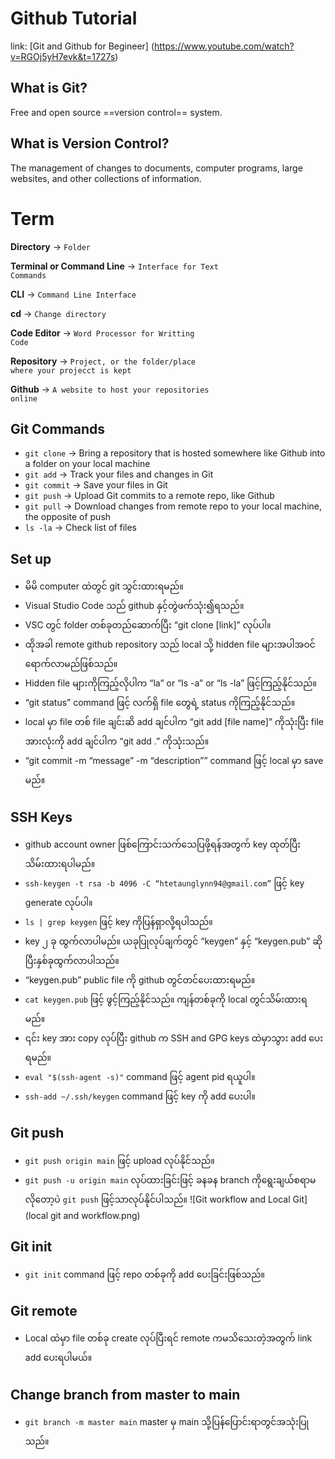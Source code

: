 # Github Tutorial
link: [Git and Github for Begineer] (https://www.youtube.com/watch?v=RGOj5yH7evk&t=1727s)

## What is Git?
Free and open source ==version control== system.

## What is Version Control?
The management of changes to documents, computer programs, large websites, and other collections of information.

# Term
**Directory** &rarr; <code>Folder</code>

**Terminal or Command Line** &rarr; <code>Interface for Text Commands</code>

**CLI** &rarr; <code>Command Line Interface</code>

**cd** &rarr; <code>Change directory</code>

**Code Editor** &rarr; <code>Word Processor for Writting Code</code>

**Repository** &rarr; <code>Project, or the folder/place where your projecct is kept</code>

**Github** &rarr; <code>A website to host your repositories online</code>


## Git Commands
* ```git clone```    &rarr; Bring a repository that is hosted somewhere like Github into a folder on your local machine
* ```git add```    &rarr;  Track your files and changes in Git
* ```git commit```    &rarr; Save your files in Git
* ```git push```    &rarr; Upload Git commits to a remote repo, like Github
* ```git pull```    &rarr; Download changes from remote repo to your local machine, the opposite of push
* ```ls -la```    &rarr; Check list of files

## Set up
- မိမိ computer ထဲတွင် git သွင်းထားရမည်။
- Visual Studio Code သည် github နှင့်တွဲဖက်သုံး၍ရသည်။
- VSC တွင် folder တစ်ခုတည်ဆောက်ပြီး “git clone [link]” လုပ်ပါ။
- ထိုအခါ remote github repository သည် local သို့ hidden file များအပါအဝင်ရောက်လာမည်ဖြစ်သည်။
- Hidden file များကိုကြည့်လိုပါက “la” or “ls -a” or “ls -la” ဖြင့်ကြည့်နိုင်သည်။
- “git status” command ဖြင့် လက်ရှိ file တွေရဲ့ status ကိုကြည့်နိုင်သည်။
- local မှာ file တစ် file ချင်းဆိ add ချင်ပါက “git add [file name]” ကိုသုံးပြီး file အားလုံးကို add ချင်ပါက “git add .” ကိုသုံးသည်။
- “git commit -m “message” -m “description”” command ဖြင့် local မှာ save မည်။

## SSH Keys
- github account owner ဖြစ်ကြောင်းသက်သေပြဖို့ရန်အတွက် key ထုတ်ပြီးသိမ်းထားရပါမည်။
- ```ssh-keygen -t rsa -b 4096 -C “htetaunglynn94@gmail.com”``` ဖြင့် key generate လုပ်ပါ။
- ```ls | grep keygen``` ဖြင့် key ကိုပြန်ရှာလို့ရပါသည်။
- key ၂ ခု ထွက်လာပါမည်။ ယခုပြုလုပ်ချက်တွင် “keygen” နှင့် “keygen.pub” ဆိုပြီးနှစ်ခုထွက်လာပါသည်။
- “keygen.pub” public file ကို github တွင်တင်ပေးထားရမည်။
- ```cat keygen.pub``` ဖြင့် ဖွင့်ကြည့်နိုင်သည်။ ကျန်တစ်ခုကို local တွင်သိမ်းထားရမည်။
- ၎င်း key အား copy လုပ်ပြီး github က SSH and GPG keys ထဲမှာသွား add ပေးရမည်။
- ````eval "$(ssh-agent -s)"```` command ဖြင့် agent pid ရယူပါ။
- ```ssh-add ~/.ssh/keygen``` command ဖြင့် key ကို add ပေးပါ။

## Git push
- ```git push origin main``` ဖြင့် upload လုပ်နိုင်သည်။
- ```git push -u origin main``` လုပ်ထားခြင်းဖြင့် ခနခန branch ကိုရွေးချယ်စရာမလိုတော့ပဲ ```git push``` ဖြင့်သာလုပ်နိုင်ပါသည်။
![Git workflow and Local Git](local git and workflow.png)

## Git init
- ```git init``` command ဖြင့် repo တစ်ခုကို add ပေးခြင်းဖြစ်သည်။

## Git remote
- Local ထဲမှာ file တစ်ခု create လုပ်ပြီးရင် remote ကမသိသေးတဲ့အတွက် link add ပေးရပါမယ်။

## Change branch from master to main
- ```git branch -m master main``` master မှ main သို့ပြန်ပြောင်းရာတွင်အသုံးပြုသည်။

